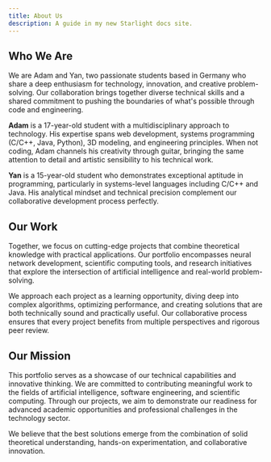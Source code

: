 ```yaml
---
title: About Us
description: A guide in my new Starlight docs site.
---
```


## Who We Are

We are Adam and Yan, two passionate students based in Germany who share a deep enthusiasm for technology, innovation, and creative problem-solving. Our collaboration brings together diverse technical skills and a shared commitment to pushing the boundaries of what's possible through code and engineering.

**Adam** is a 17-year-old student with a multidisciplinary approach to technology. His expertise spans web development, systems programming (C/C++, Java, Python), 3D modeling, and engineering principles. When not coding, Adam channels his creativity through guitar, bringing the same attention to detail and artistic sensibility to his technical work.

**Yan** is a 15-year-old student who demonstrates exceptional aptitude in programming, particularly in systems-level languages including C/C++ and Java. His analytical mindset and technical precision complement our collaborative development process perfectly.

## Our Work

Together, we focus on cutting-edge projects that combine theoretical knowledge with practical applications. Our portfolio encompasses neural network development, scientific computing tools, and research initiatives that explore the intersection of artificial intelligence and real-world problem-solving.

We approach each project as a learning opportunity, diving deep into complex algorithms, optimizing performance, and creating solutions that are both technically sound and practically useful. Our collaborative process ensures that every project benefits from multiple perspectives and rigorous peer review.

## Our Mission

This portfolio serves as a showcase of our technical capabilities and innovative thinking. We are committed to contributing meaningful work to the fields of artificial intelligence, software engineering, and scientific computing. Through our projects, we aim to demonstrate our readiness for advanced academic opportunities and professional challenges in the technology sector.

We believe that the best solutions emerge from the combination of solid theoretical understanding, hands-on experimentation, and collaborative innovation.